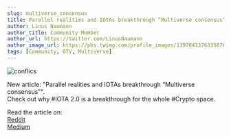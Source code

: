 ```yaml
---
slug: multiverse_consensus
title: Parallel realities and IOTAs breakthrough “Multiverse consensus”
author: Linus Naumann
author_title: Community Member
author_url: https://twitter.com/LinusNaumann
author_image_url: https://pbs.twimg.com/profile_images/1397841376335876097/8Q2_Bovt_400x400.jpg
tags: [Community, OTV, Multiverse]
---
```


![conflics](https://miro.medium.com/max/1400/1*uaihe82n_l6vkHMz-gMl4A.gif)

New article: "Parallel realities and IOTAs breakthrough “Multiverse consensus"".  
Check out why #IOTA 2.0 is a breakthrough for the whole #Crypto space.

Read the article on:  
[Reddit](https://t.co/aN3IcKaTWg?amp=1)  
[Medium](https://medium.com/@linus.naumann/parallel-realities-and-iotas-multiverse-consensus-bcfbf3b12aad)  
